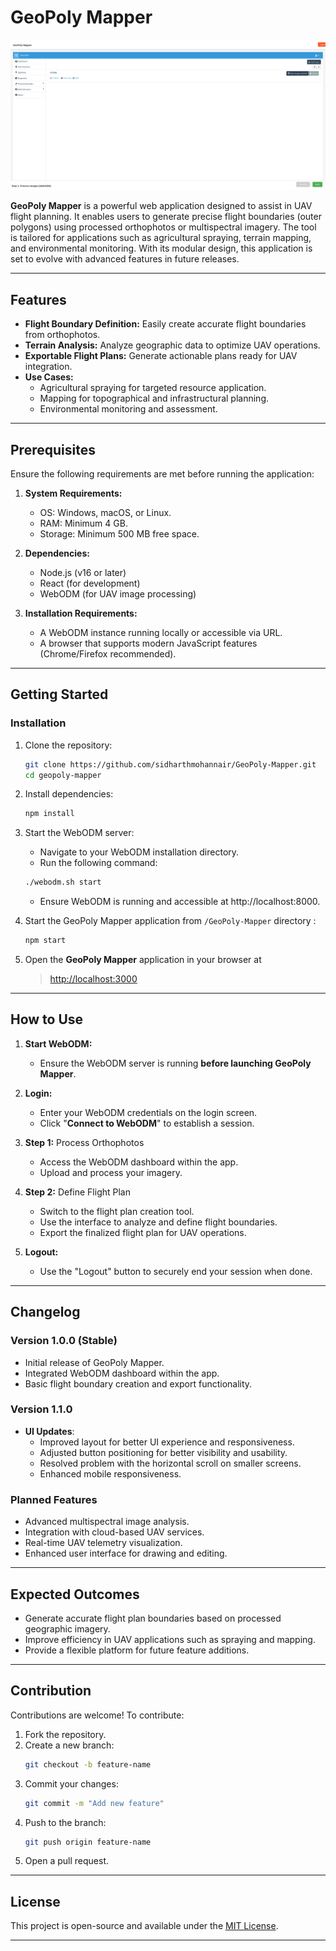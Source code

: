 


# GeoPoly Mapper

![GeoPoly Mapper UI image](/images/geopoymapper_ui.gif)

**GeoPoly Mapper** is a powerful web application designed to assist in UAV flight planning. It enables users to generate precise flight boundaries (outer polygons) using processed orthophotos or multispectral imagery. The tool is tailored for applications such as agricultural spraying, terrain mapping, and environmental monitoring. With its modular design, this application is set to evolve with advanced features in future releases.

---

## Features

- **Flight Boundary Definition:** Easily create accurate flight boundaries from orthophotos.
- **Terrain Analysis:** Analyze geographic data to optimize UAV operations.
- **Exportable Flight Plans:** Generate actionable plans ready for UAV integration.
- **Use Cases:**
  - Agricultural spraying for targeted resource application.
  - Mapping for topographical and infrastructural planning.
  - Environmental monitoring and assessment.

---

## Prerequisites

Ensure the following requirements are met before running the application:

1. **System Requirements:**
   - OS: Windows, macOS, or Linux.
   - RAM: Minimum 4 GB.
   - Storage: Minimum 500 MB free space.

2. **Dependencies:**
   - Node.js (v16 or later)
   - React (for development)
   - WebODM (for UAV image processing)

3. **Installation Requirements:**
   - A WebODM instance running locally or accessible via URL.
   - A browser that supports modern JavaScript features (Chrome/Firefox recommended).

---

## Getting Started

### Installation

1. Clone the repository:
   ```bash
   git clone https://github.com/sidharthmohannair/GeoPoly-Mapper.git
   cd geopoly-mapper
   ```

2. Install dependencies:
   ```bash
   npm install
   ```
3. Start the WebODM server:

   - Navigate to your WebODM installation directory.
   - Run the following command:
   ```bash
   ./webodm.sh start
   ```
   - Ensure WebODM is running and accessible at http://localhost:8000.


4. Start the GeoPoly Mapper application from `/GeoPoly-Mapper` directory :
   ```bash
   npm start
   ```

5. Open the **GeoPoly Mapper** application in your browser at 
   > [http://localhost:3000](http://localhost:3000)

---

## How to Use

1. **Start WebODM:**
   - Ensure the WebODM server is running **before launching GeoPoly Mapper**.
2. **Login:**
   - Enter your WebODM credentials on the login screen.
   - Click "**Connect to WebODM**" to establish a session.

3. **Step 1:** Process Orthophotos
   - Access the WebODM dashboard within the app.
   - Upload and process your imagery.

4. **Step 2:** Define Flight Plan
   - Switch to the flight plan creation tool.
   - Use the interface to analyze and define flight boundaries.
   - Export the finalized flight plan for UAV operations.

5. **Logout:**
   - Use the "Logout" button to securely end your session when done.

---

## Changelog

### Version 1.0.0 (Stable)
- Initial release of GeoPoly Mapper.
- Integrated WebODM dashboard within the app.
- Basic flight boundary creation and export functionality.

### Version 1.1.0 
- **UI Updates**:
  - Improved layout for better UI experience and responsiveness.
  - Adjusted button positioning for better visibility and usability.
  - Resolved problem with the horizontal scroll on smaller screens.
  - Enhanced mobile responsiveness.

### Planned Features
- Advanced multispectral image analysis.
- Integration with cloud-based UAV services.
- Real-time UAV telemetry visualization.
- Enhanced user interface for drawing and editing.

---

## Expected Outcomes

- Generate accurate flight plan boundaries based on processed geographic imagery.
- Improve efficiency in UAV applications such as spraying and mapping.
- Provide a flexible platform for future feature additions.

---

## Contribution

Contributions are welcome! To contribute:
1. Fork the repository.
2. Create a new branch:
   ```bash
   git checkout -b feature-name
   ```
3. Commit your changes:
   ```bash
   git commit -m "Add new feature"
   ```
4. Push to the branch:
   ```bash
   git push origin feature-name
   ```
5. Open a pull request.

---

## License
This project is open-source and available under the [MIT License](/LICENSE).

---



